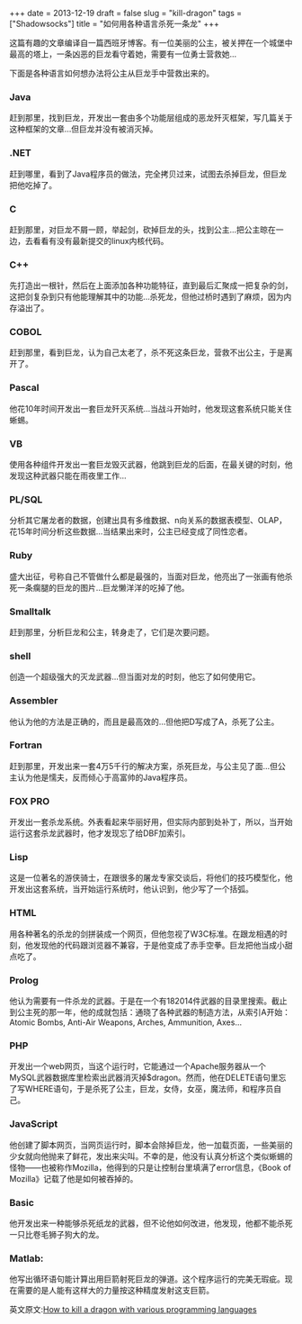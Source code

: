 +++
date = 2013-12-19
draft = false
slug = "kill-dragon"
tags = ["Shadowsocks"]
title = "如何用各种语言杀死一条龙"
+++

这篇有趣的文章编译自一篇西班牙博客。有一位美丽的公主，被关押在一个城堡中最高的塔上，一条凶恶的巨龙看守着她，需要有一位勇士营救她…
 
下面是各种语言如何想办法将公主从巨龙手中营救出来的。

<!--more--> 

### Java

赶到那里，找到巨龙，开发出一套由多个功能层组成的恶龙歼灭框架，写几篇关于这种框架的文章…但巨龙并没有被消灭掉。

### .NET

赶到哪里，看到了Java程序员的做法，完全拷贝过来，试图去杀掉巨龙，但巨龙把他吃掉了。

### C

赶到那里，对巨龙不屑一顾，举起剑，砍掉巨龙的头，找到公主…把公主晾在一边，去看看有没有最新提交的linux内核代码。

### C++

先打造出一根针，然后在上面添加各种功能特征，直到最后汇聚成一把复杂的剑，这把剑复杂到只有他能理解其中的功能…杀死龙，但他过桥时遇到了麻烦，因为内存溢出了。

### COBOL

赶到那里，看到巨龙，认为自己太老了，杀不死这条巨龙，营救不出公主，于是离开了。

### Pascal

他花10年时间开发出一套巨龙歼灭系统…当战斗开始时，他发现这套系统只能关住蜥蜴。

### VB

使用各种组件开发出一套巨龙毁灭武器，他跳到巨龙的后面，在最关键的时刻，他发现这种武器只能在雨夜里工作…

### PL/SQL

分析其它屠龙者的数据，创建出具有多维数据、n向关系的数据表模型、OLAP，花15年时间分析这些数据…当结果出来时，公主已经变成了同性恋者。

### Ruby

盛大出征，号称自己不管做什么都是最强的，当面对巨龙，他亮出了一张画有他杀死一条瘸腿的巨龙的图片…巨龙懒洋洋的吃掉了他。

### Smalltalk

赶到那里，分析巨龙和公主，转身走了，它们是次要问题。

### shell

创造一个超级强大的灭龙武器…但当面对龙的时刻，他忘了如何使用它。

### Assembler

他认为他的方法是正确的，而且是最高效的…但他把D写成了A，杀死了公主。

### Fortran

赶到那里，开发出来一套4万5千行的解决方案，杀死巨龙，与公主见了面…但公主认为他是懦夫，反而倾心于高富帅的Java程序员。

### FOX PRO

开发出一套杀龙系统。外表看起来华丽好用，但实际内部到处补丁，所以，当开始运行这套杀龙武器时，他才发现忘了给DBF加索引。

### Lisp

这是一位著名的游侠骑士，在跟很多的屠龙专家交谈后，将他们的技巧模型化，他开发出这套系统，当开始运行系统时，他认识到，他少写了一个括弧。

### HTML

用各种著名的杀龙的剑拼装成一个网页，但他忽视了W3C标准。在跟龙相遇的时刻，他发现他的代码跟浏览器不兼容，于是他变成了赤手空拳。巨龙把他当成小甜点吃了。

### Prolog

他认为需要有一件杀龙的武器。于是在一个有182014件武器的目录里搜索。截止到公主死的那一年，他的成就包括：通晓了各种武器的制造方法，从索引A开始：Atomic Bombs, Anti-Air Weapons, Arches, Ammunition, Axes…

### PHP

开发出一个web网页，当这个运行时，它能通过一个Apache服务器从一个MySQL武器数据库里检索出武器消灭掉$dragon。然而，他在DELETE语句里忘了写WHERE语句，于是杀死了公主，巨龙，女侍，女巫，魔法师，和程序员自己。

### JavaScript

他创建了脚本网页，当网页运行时，脚本会除掉巨龙，他一加载页面，一些美丽的少女就向他抛来了鲜花，发出来尖叫。不幸的是，他没有认真分析这个类似蜥蜴的怪物——也被称作Mozilla，他得到的只是让控制台里填满了error信息，《Book of Mozilla》记载了他是如何被吞掉的。

### Basic

他开发出来一种能够杀死纸龙的武器，但不论他如何改进，他发现，他都不能杀死一只比卷毛狮子狗大的龙。

### Matlab:

他写出循环语句能计算出用巨箭射死巨龙的弹道。这个程序运行的完美无瑕疵。现在需要的是人能有这样大的力量按这种精度发射这支巨箭。



英文原文:[How to kill a dragon with various programming languages][1]

[1]: https://blogs.oracle.com/roumen/entry/how_to_kill_a_dragon

